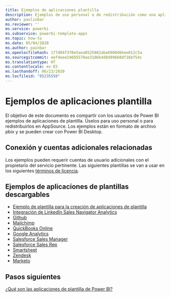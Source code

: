```yaml
---
title: Ejemplos de aplicaciones plantilla
description: Ejemplos de uso personal o de redistribución como una aplicación de Power BI de AppSource
author: paulinbar
ms.reviewer: ''
ms.service: powerbi
ms.subservice: powerbi-template-apps
ms.topic: how-to
ms.date: 05/04/2020
ms.author: painbar
ms.openlocfilehash: 177d04f370e5aea0525882abe6900d6bee012c5a
ms.sourcegitcommit: eef4eee24695570ae3186b4d8d99660df16bf54c
ms.translationtype: HT
ms.contentlocale: es-ES
ms.lasthandoff: 06/23/2020
ms.locfileid: "85235550"
---
```

# <a name="template-apps-samples"></a>Ejemplos de aplicaciones plantilla

El objetivo de este documento es compartir con los usuarios de Power BI ejemplos de aplicaciones de plantilla. Úselos para uso personal o para redistribuirlos en AppSource. Los ejemplos están en formato de archivo pbix y se pueden crear con Power BI Desktop.

## <a name="connection-additional-related-accounts"></a>Conexión y cuentas adicionales relacionadas

Los ejemplos pueden requerir cuentas de usuario adicionales con el propietario del servicio pertinente.  Las siguientes plantillas se van a usar en los siguientes [términos de licencia](https://templateapps.blob.core.windows.net/sampletemplateapps/Sample-Templates-for-app-on-appsource.pdf).

## <a name="downloadable-template-apps-samples"></a>Ejemplos de aplicaciones de plantillas descargables

* [Ejemplo de plantilla para la creación de aplicaciones de plantilla](https://templateapps.blob.core.windows.net/sampletemplateapps/TemplateforTemplateApps.zip)
* [Integración de LinkedIn Sales Navigator Analytics](https://templateapps.blob.core.windows.net/sampletemplateapps/SalesNavigatorTemplate.pbix)
* [Github](https://templateapps.blob.core.windows.net/sampletemplateapps/GitHub.pbix)
* [Mailchimp](https://templateapps.blob.core.windows.net/sampletemplateapps/MailChimp.pbix)
* [QuickBooks Online](https://templateapps.blob.core.windows.net/sampletemplateapps/QuickBooksOnline.pbix)
* [Google Analytics](https://templateapps.blob.core.windows.net/sampletemplateapps/GoogleAnalytics.pbix)
* [Salesforce Sales Manager](https://templateapps.blob.core.windows.net/sampletemplateapps/SalesforceSalesManager.pbix)
* [Salesforce Sales Rep](https://templateapps.blob.core.windows.net/sampletemplateapps/SalesforceSalesRep.pbix)
* [Smartsheet](https://templateapps.blob.core.windows.net/sampletemplateapps/Smartsheet.pbix)
* [Zendesk](https://templateapps.blob.core.windows.net/sampletemplateapps/Zendesk.pbix)
* [Marketo](https://templateapps.blob.core.windows.net/sampletemplateapps/Marketo.pbix)

## <a name="next-steps"></a>Pasos siguientes

[¿Qué son las aplicaciones de plantilla de Power BI?](service-template-apps-overview.md)
